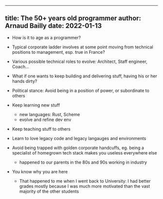 ------------
title: The 50+ years old programmer
author: Arnaud Bailly
date: 2022-01-13
------------

* How is it to age as a programmer?
* Typical corporate ladder involves at some point moving from technical positions to management, esp. true in France?
* Various possible technical roles to evolve: Architect, Staff engineer, Coach...
* What if one wants to keep building and delivering stuff, having his or her hands dirty?
* Political stance: Avoid being in a position of power, or subordinate to others
* Keep learning new stuff
  * new languages: Rust, Scheme
  * evolve and refine dev env
* Keep teaching stuff to others
* Learn to love legacy code and legacy langauges and environments
* Avoid being trapped with golden corporate handcuffs, eg. being a specialist of homegrown tech stack makes you useless everywhere else
  * happened to our parents in the 80s and 90s working in industry

* You know why you are here
  * That happened to me when I went back to University: I had better grades mostly because I was much more motivated than the vast majority of the other students

